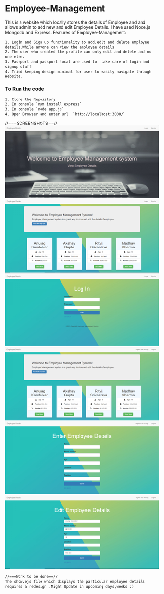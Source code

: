 # Employee-Management
This is a website which locally stores the details of Employee and and allows admin to add new and edit Employee Details.
I have used Node.js Mongodb and Express.
Features of Employee-Management:

    1. Login and Sign up functionality to add,edit and delete employee details.While anyone can view the employee details
    2. The user who created the profile can only edit and delete and no one else.
    3. Passport and passport local are used to  take care of login and signup stuff
    4. Tried keeping design minimal for user to easily navigate through Website.
   
### To Run the code

    1. Clone the Repository
    2. In console `npm install express`  
    3. In console `node app.js`
    4. Open Browser and enter url  `http://localhost:3000/`

   
   
   
   //===SCREENSHOTS==//
   ![unknown](Screenshots/Capture.PNG)
   ![unknown](Screenshots/Index_page.PNG)
   ![unknown](Screenshots/Log_In.PNG)
   ![unknown](Screenshots/Signed_as_User.PNG)
   ![unknown](Screenshots/new_employee.PNG)
   ![unknown](Screenshots/Edit_page.PNG)
  

    //===Work to be done==//
    The show.ejs file which displays the particular employee details requires a redesign .Might Update in upcoming days,weeks :)
